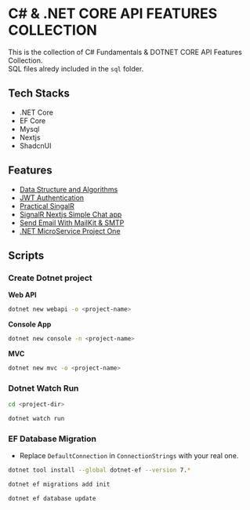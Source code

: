 # C# & .NET CORE API FEATURES COLLECTION

This is the collection of C# Fundamentals & DOTNET CORE API Features Collection. <br>
SQL files alredy included in the `sql` folder.

## Tech Stacks

- .NET Core
- EF Core
- Mysql
- Nextjs
- ShadcnUI

## Features

- [Data Structure and Algorithms](https://github.com/thutasann/dotnet-core-features/tree/master/data-structure-algo)
- [JWT Authentication](https://github.com/thutasann/dotnet-core-features/tree/master/jwt-auth)
- [Practical SingalR](https://github.com/thutasann/dotnet-core-features/tree/master/practical-signalR-mvc)
- [SignalR Nextjs Simple Chat app](https://github.com/thutasann/dotnet-core-features/tree/master/signalR-nextjs-chat)
- [Send Email With MailKit & SMTP](https://github.com/thutasann/dotnet-core-features/tree/master/email-mailkit-smtp)
- [.NET MicroService Project One](https://github.com/thutasann/dotnet-core-features/tree/master/microservices-project-one)

## Scripts

### Create Dotnet project

**Web API**

```bash
dotnet new webapi -o <project-name>
```

**Console App**

```bash
dotnet new console -n <project-name>
```

**MVC**

```bash
dotnet new mvc -o <project-name>
```

### Dotnet Watch Run

```bash
cd <project-dir>
```

```bash
dotnet watch run
```

### EF Database Migration

- Replace `DefaultConnection` in `ConnectionStrings` with your real one.

```bash
dotnet tool install --global dotnet-ef --version 7.*
```

```bash
dotnet ef migrations add init
```

```bash
dotnet ef database update
```

